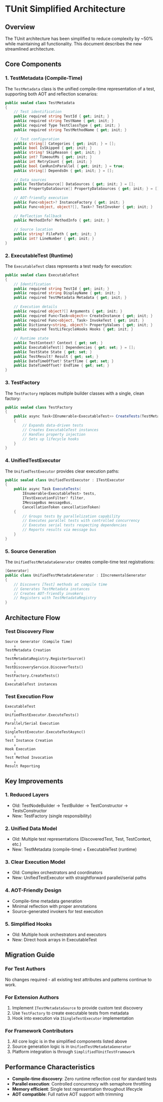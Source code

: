# TUnit Simplified Architecture

## Overview

The TUnit architecture has been simplified to reduce complexity by ~50% while maintaining all functionality. This document describes the new streamlined architecture.

## Core Components

### 1. TestMetadata (Compile-Time)

The `TestMetadata` class is the unified compile-time representation of a test, supporting both AOT and reflection scenarios:

```csharp
public sealed class TestMetadata
{
    // Test identification
    public required string TestId { get; init; }
    public required string TestName { get; init; }
    public required Type TestClassType { get; init; }
    public required string TestMethodName { get; init; }
    
    // Test configuration
    public string[] Categories { get; init; } = [];
    public bool IsSkipped { get; init; }
    public string? SkipReason { get; init; }
    public int? TimeoutMs { get; init; }
    public int RetryCount { get; init; }
    public bool CanRunInParallel { get; init; } = true;
    public string[] DependsOn { get; init; } = [];
    
    // Data sources
    public TestDataSource[] DataSources { get; init; } = [];
    public PropertyDataSource[] PropertyDataSources { get; init; } = [];
    
    // AOT-friendly execution
    public Func<object>? InstanceFactory { get; init; }
    public Func<object, object?[], Task>? TestInvoker { get; init; }
    
    // Reflection fallback
    public MethodInfo? MethodInfo { get; init; }
    
    // Source location
    public string? FilePath { get; init; }
    public int? LineNumber { get; init; }
}
```

### 2. ExecutableTest (Runtime)

The `ExecutableTest` class represents a test ready for execution:

```csharp
public sealed class ExecutableTest
{
    // Identification
    public required string TestId { get; init; }
    public required string DisplayName { get; init; }
    public required TestMetadata Metadata { get; init; }
    
    // Execution details
    public required object?[] Arguments { get; init; }
    public required Func<Task<object>> CreateInstance { get; init; }
    public required Func<object, Task> InvokeTest { get; init; }
    public Dictionary<string, object?> PropertyValues { get; init; }
    public required TestLifecycleHooks Hooks { get; init; }
    
    // Runtime state
    public TestContext? Context { get; set; }
    public ExecutableTest[] Dependencies { get; set; } = [];
    public TestState State { get; set; }
    public TestResult? Result { get; set; }
    public DateTimeOffset? StartTime { get; set; }
    public DateTimeOffset? EndTime { get; set; }
}
```

### 3. TestFactory

The `TestFactory` replaces multiple builder classes with a single, clean factory:

```csharp
public sealed class TestFactory
{
    public async Task<IEnumerable<ExecutableTest>> CreateTests(TestMetadata metadata)
    {
        // Expands data-driven tests
        // Creates ExecutableTest instances
        // Handles property injection
        // Sets up lifecycle hooks
    }
}
```

### 4. UnifiedTestExecutor

The `UnifiedTestExecutor` provides clear execution paths:

```csharp
public sealed class UnifiedTestExecutor : ITestExecutor
{
    public async Task ExecuteTests(
        IEnumerable<ExecutableTest> tests,
        ITestExecutionFilter? filter,
        IMessageBus messageBus,
        CancellationToken cancellationToken)
    {
        // Groups tests by parallelization capability
        // Executes parallel tests with controlled concurrency
        // Executes serial tests respecting dependencies
        // Reports results via message bus
    }
}
```

### 5. Source Generation

The `UnifiedTestMetadataGenerator` creates compile-time test registrations:

```csharp
[Generator]
public class UnifiedTestMetadataGenerator : IIncrementalGenerator
{
    // Discovers [Test] methods at compile time
    // Generates TestMetadata instances
    // Creates AOT-friendly invokers
    // Registers with TestMetadataRegistry
}
```

## Architecture Flow

### Test Discovery Flow

```
Source Generator (Compile Time)
    ↓
TestMetadata Creation
    ↓
TestMetadataRegistry.RegisterSource()
    ↓
TestDiscoveryService.DiscoverTests()
    ↓
TestFactory.CreateTests()
    ↓
ExecutableTest instances
```

### Test Execution Flow

```
ExecutableTest
    ↓
UnifiedTestExecutor.ExecuteTests()
    ↓
Parallel/Serial Execution
    ↓
SingleTestExecutor.ExecuteTestAsync()
    ↓
Test Instance Creation
    ↓
Hook Execution
    ↓
Test Method Invocation
    ↓
Result Reporting
```

## Key Improvements

### 1. Reduced Layers
- Old: TestNodeBuilder → TestBuilder → TestConstructor → TestsConstructor
- New: TestFactory (single responsibility)

### 2. Unified Data Model
- Old: Multiple test representations (DiscoveredTest, Test, TestContext, etc.)
- New: TestMetadata (compile-time) + ExecutableTest (runtime)

### 3. Clear Execution Model
- Old: Complex orchestrators and coordinators
- New: UnifiedTestExecutor with straightforward parallel/serial paths

### 4. AOT-Friendly Design
- Compile-time metadata generation
- Minimal reflection with proper annotations
- Source-generated invokers for test execution

### 5. Simplified Hooks
- Old: Multiple hook orchestrators and executors
- New: Direct hook arrays in ExecutableTest

## Migration Guide

### For Test Authors
No changes required - all existing test attributes and patterns continue to work.

### For Extension Authors
1. Implement `ITestMetadataSource` to provide custom test discovery
2. Use `TestFactory` to create executable tests from metadata
3. Hook into execution via `ISingleTestExecutor` implementation

### For Framework Contributors
1. All core logic is in the simplified components listed above
2. Source generation logic is in `UnifiedTestMetadataGenerator`
3. Platform integration is through `SimplifiedTUnitTestFramework`

## Performance Characteristics

- **Compile-time discovery**: Zero runtime reflection cost for standard tests
- **Parallel execution**: Controlled concurrency with semaphore throttling
- **Memory efficient**: Single test representation throughout lifecycle
- **AOT compatible**: Full native AOT support with trimming
